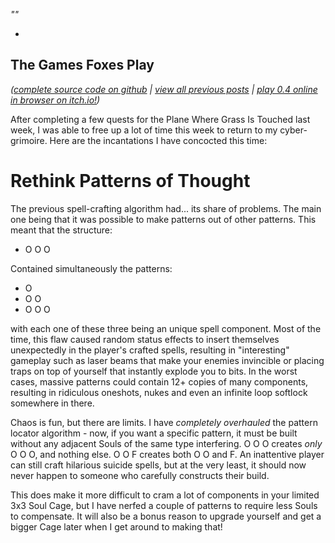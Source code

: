 *""*

- 

## The Games Foxes Play
*([complete source code on github](https://github.com/Oneirical/The-Games-Foxes-Play) | [view all previous posts](https://github.com/Oneirical/The-Games-Foxes-Play/tree/main/design/Development%20Logs) | [play 0.4 online in browser on itch.io!](https://oneirical.itch.io/tgfp))*

After completing a few quests for the Plane Where Grass Is Touched last week, I was able to free up a lot of time this week to return to my cyber-grimoire. Here are the incantations I have concocted this time:

# Rethink Patterns of Thought

The previous spell-crafting algorithm had... its share of problems. The main one being that it was possible to make patterns out of other patterns. This meant that the structure:

* O O O

Contained simultaneously the patterns:

* O
* O O
* O O O

with each one of these three being an unique spell component. Most of the time, this flaw caused random status effects to insert themselves unexpectedly in the player's crafted spells, resulting in "interesting" gameplay such as laser beams that make your enemies invincible or placing traps on top of yourself that instantly explode you to bits. In the worst cases, massive patterns could contain 12+ copies of many components, resulting in ridiculous oneshots, nukes and even an infinite loop softlock somewhere in there.

Chaos is fun, but there are limits. I have *completely overhauled* the pattern locator algorithm - now, if you want a specific pattern, it must be built without any adjacent Souls of the same type interfering. O O O creates *only* O O O, and nothing else. O O F creates both O O and F. An inattentive player can still craft hilarious suicide spells, but at the very least, it should now never happen to someone who carefully constructs their build.

This does make it more difficult to cram a lot of components in your limited 3x3 Soul Cage, but I have nerfed a couple of patterns to require less Souls to compensate. It will also be a bonus reason to upgrade yourself and get a bigger Cage later when I get around to making that!

